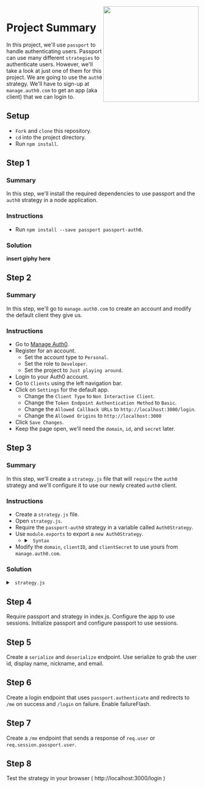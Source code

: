 <img src="https://devmounta.in/img/logowhiteblue.png" width="250" align="right">

# Project Summary

In this project, we'll use `passport` to handle authenticating users. Passport can use many different `strategies` to authenticate users. However, we'll take a look at just one of them for this project. We are going to use the `auth0` strategy. We'll have to sign-up at `manage.auth0.com` to get an app (aka client) that we can login to. 

## Setup

* `Fork` and `clone` this repository.
* `cd` into the project directory.
* Run `npm install`.

## Step 1

### Summary

In this step, we'll install the required dependencies to use passport and the `auth0` strategy in a node application.

### Instructions

* Run `npm install --save passport passport-auth0`.

### Solution

<b> insert giphy here </b>

## Step 2

### Summary

In this step, we'll go to `manage.auth0.com` to create an account and modify the default client they give us. 

### Instructions

* Go to <a href="manage.auth0.com">Manage Auth0</a>.
* Register for an account.
  * Set the account type to `Personal`.
  * Set the role to `Developer`.
  * Set the project to `Just playing around`.
* Login to your Auth0 account.
* Go to `Clients` using the left navigation bar.
* Click on `Settings` for the default app.
  * Change the `Client Type` to `Non Interactive Client`.
  * Change the `Token Endpoint Authentication Method` to `Basic`.
  * Change the `Allowed Callback URLs` to `http://localhost:3000/login`.
  * Change the `Allowed Origins` to `http://localhost:3000`
* Click `Save Changes`.
* Keep the page open, we'll need the `domain`, `id`, and `secret` later.

## Step 3

### Summary

In this step, we'll create a `strategy.js` file that will `require` the `auth0` strategy and we'll configure it to use our newly created `auth0` client.

### Instructions

* Create a `strategy.js` file.
* Open `strategy.js`.
* Require the `passport-auth0` strategy in a variable called `Auth0Strategy`.
* Use `module.exports` to export a `new Auth0Strategy`.
  * <details>
  
    <summary> <code> Syntax </code> </summary>
    
    ```js
    module.exports = new Auth0Strategy({
      domain:       '...',
      clientID:     '...',
      clientSecret: '...',
      callbackURL:  '/login'
      },
      function(accessToken, refreshToken, extraParams, profile, done) {
        // accessToken is the token to call Auth0 API (not needed in the most cases)
        // extraParams.id_token has the JSON Web Token
        // profile has all the information from the user
        return done(null, profile);
      }
    );
    ```
    
    </details>
* Modify the `domain`, `clientID`, and `clientSecret` to use yours from `manage.auth0.com`.

### Solution

<details>

<summary> <code> strategy.js </code> </summary>

```js
const Auth0Strategy = require('passport-auth0');

module.exports = new Auth0Strategy({
   domain:       'jameslemire.auth0.com',
   clientID:     '4_8ZQzEOP6mYeoQbeAmscWFmjl-SjIVt',
   clientSecret: '409I19zLLQfdsfgdfgvtQwlDwM=fraMC234bcdM07kntJE2f4D6PdZNfzRO23417A_1OfzcM7Owtla',
   callbackURL:  '/login'
  },
  function(accessToken, refreshToken, extraParams, profile, done) {
    // accessToken is the token to call Auth0 API (not needed in the most cases)
    // extraParams.id_token has the JSON Web Token
    // profile has all the information from the user
    return done(null, profile);
  }
);
```

</details>

## Step 4

Require passport and strategy in index.js. Configure the app to use sessions. Initialize passport and configure passport to use sessions.

## Step 5

Create a `serialize` and `deserialize` endpoint. Use serialize to grab the user id, display name, nickname, and email.

## Step 6

Create a login endpoint that uses `passport.authenticate` and redirects to `/me` on success and `/login` on failure. Enable failureFlash.

## Step 7

Create a `/me` endpoint that sends a response of `req.user` or `req.session.passport.user`.

## Step 8

Test the strategy in your browser ( http://localhost:3000/login )



